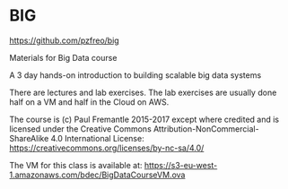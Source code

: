 # BIG
https://github.com/pzfreo/big

Materials for Big Data course

A 3 day hands-on introduction to building scalable big data systems 

There are lectures and lab exercises. 
The lab exercises are usually done half on a VM and half in the Cloud on AWS. 

The course is (c) Paul Fremantle 2015-2017 except where credited and is 
licensed under the Creative Commons Attribution-NonCommercial-ShareAlike 4.0 International License: https://creativecommons.org/licenses/by-nc-sa/4.0/

The VM for this class is available at:
https://s3-eu-west-1.amazonaws.com/bdec/BigDataCourseVM.ova


